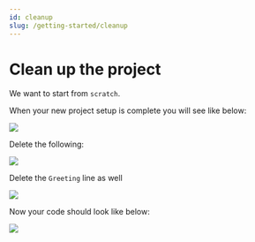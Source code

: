 ```yaml
---
id: cleanup
slug: /getting-started/cleanup
---
```


# Clean up the project

We want to start from `scratch`.

When your new project setup is complete you will see like below:

![](/img/setup-complete-look.png)

Delete the following:

![](/img/default-code-selected.png)

Delete the `Greeting` line as well

![](/img/greeting-error-selected.png)

Now your code should look like below:

![](/img/ideal-starting-code.png)